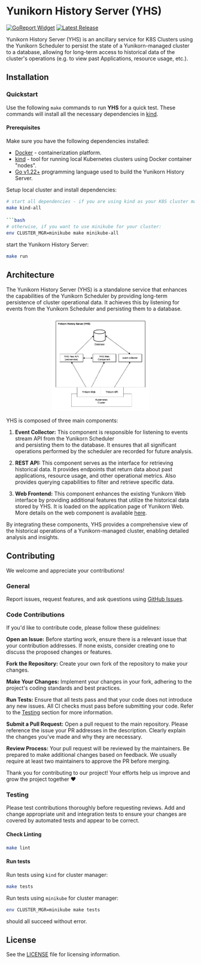 # Yunikorn History Server (YHS)

[![GoReport Widget]][GoReport Status]
[![Latest Release](https://img.shields.io/github/v/release/G-Research/yunikorn-history-server?include_prereleases)](https://github.com/armadaproject/armada-operator/releases/latest)

[GoReport Widget]: https://goreportcard.com/badge/github.com/G-Research/yunikorn-history-server

[GoReport Status]: https://goreportcard.com/report/github.com/G-Research/yunikorn-history-server

Yunikorn History Server (YHS) is an ancillary service for K8S Clusters using the Yunikorn Scheduler to
persist the state of a Yunikorn-managed cluster to a database, allowing for long-term
access to historical data of the cluster's operations (e.g. to view past Applications,
resource usage, etc.).

## Installation

### Quickstart

Use the following `make` commands to run **YHS** for a quick test.
These commands will install all the necessary dependencies in [kind](https://kind.sigs.k8s.io/docs/user/quick-start/).

#### Prerequisites

Make sure you have the following dependencies installed:

* [Docker](https://docs.docker.com/get-docker/) - containerization platform.
* [kind](https://kind.sigs.k8s.io/docs/user/quick-start/) - tool for running local Kubernetes clusters using Docker container "nodes".
* [Go v1.22+](https://golang.org/doc/install) programming language used to build the Yunikorn History Server.

Setup local cluster and install dependencies:

```bash
# start all dependencies - if you are using kind as your K8S cluster manager:
make kind-all

```bash
# otherwise, if you want to use minikube for your cluster:
env CLUSTER_MGR=minikube make minikube-all
```

start the Yunikorn History Server:

```bash
make run
```

## Architecture

The Yunikorn History Server (YHS) is a standalone service that enhances the capabilities of the
Yunikorn Scheduler by providing long-term persistence of cluster operational data.
It achieves this by listening for events from the Yunikorn Scheduler and persisting them to a database.

<div style="text-align:center"><img src="yhs-architecture.png" height="250"></div>

YHS is composed of three main components:

1. **Event Collector:** This component is responsible for listening to events stream API from the Yunikorn Scheduler  
   and persisting them to the database.
   It ensures that all significant operations performed by the scheduler
   are recorded for future analysis.

2. **REST API:** This component serves as the interface for retrieving historical data.
   It provides endpoints that return data about past applications, resource usage, and other operational metrics. Also provides
   querying capabilities to filter and retrieve specific data.

3. **Web Frontend:** This component enhances the existing Yunikorn Web interface by providing additional features that utilize
   the historical data stored by YHS. It is loaded on the application page of Yunikorn Web.
   More details on the web component is available [here](web/README.md).

By integrating these components, YHS provides a comprehensive view of the historical operations of a Yunikorn-managed cluster,
enabling detailed analysis and insights.

## Contributing

We welcome and appreciate your contributions!

### General

Report issues, request features, and ask questions
using [GitHub Issues](https://github.com/G-Research/yunikorn-history-server/issues/new).

### Code Contributions

If you'd like to contribute code, please follow these guidelines:

**Open an Issue:** Before starting work, ensure there is a relevant issue that your contribution addresses.
If none exists, consider creating one to discuss the proposed changes or features.

**Fork the Repository:** Create your own fork of the repository to make your changes.

**Make Your Changes:** Implement your changes in your fork, adhering to the project's coding standards and best practices.

**Run Tests:** Ensure that all tests pass and that your code does not introduce any new issues.
All CI checks must pass before submitting your code. Refer to the [Testing](#testing) section for more information.

**Submit a Pull Request:** Open a pull request to the main repository. Please reference the issue your PR addresses in the description.
Clearly explain the changes you’ve made and why they are necessary.

**Review Process:** Your pull request will be reviewed by the maintainers. Be prepared to make additional changes based on feedback.
We usually require at least two maintainers to approve the PR before merging.

Thank you for contributing to our project! Your efforts help us improve and grow the project together ❤️

### Testing

Please test contributions thoroughly before requesting reviews. Add and change appropriate unit and integration tests to ensure your changes
are covered by automated tests and appear to be correct.

#### Check Linting

```bash
make lint
```

#### Run tests

Run tests using `kind` for cluster manager:
```bash
make tests
```

Run tests using `minikube` for cluster manager:
```bash
env CLUSTER_MGR=minikube make tests
```
should all succeed without error.

## License

See the [LICENSE](LICENSE) file for licensing information.
